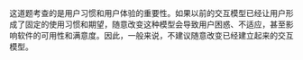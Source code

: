 这道题考查的是用户习惯和用户体验的重要性。如果以前的交互模型已经让用户形成了固定的使用习惯和期望，随意改变这种模型会导致用户困惑、不适应，甚至影响软件的可用性和满意度。因此，一般来说，不建议随意改变已经建立起来的交互模型。
